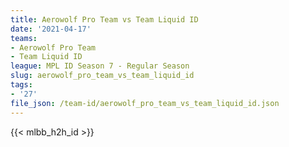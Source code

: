 ```yaml
---
title: Aerowolf Pro Team vs Team Liquid ID
date: '2021-04-17'
teams:
- Aerowolf Pro Team
- Team Liquid ID
league: MPL ID Season 7 - Regular Season
slug: aerowolf_pro_team_vs_team_liquid_id
tags:
- '27'
file_json: /team-id/aerowolf_pro_team_vs_team_liquid_id.json
---
```


{{< mlbb_h2h_id >}}
